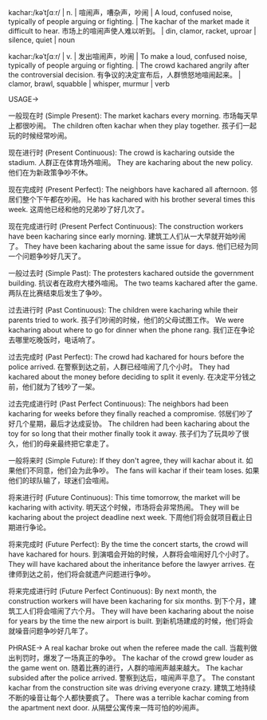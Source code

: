 kachar:/kəˈtʃɑːr/ | n. |  喧闹声，嘈杂声，吵闹 | A loud, confused noise, typically of people arguing or fighting. |  The kachar of the market made it difficult to hear. 市场上的喧闹声使人难以听到。 |  din, clamor, racket, uproar  | silence, quiet | noun

kachar:/kəˈtʃɑːr/ | v. |  发出喧闹声，吵闹 | To make a loud, confused noise, typically of people arguing or fighting. | The crowd kachared angrily after the controversial decision.  有争议的决定宣布后，人群愤怒地喧闹起来。 |  clamor, brawl, squabble | whisper, murmur | verb


USAGE->

一般现在时 (Simple Present):
The market kachars every morning.  市场每天早上都很吵闹。
The children often kachar when they play together. 孩子们一起玩的时候经常吵闹。

现在进行时 (Present Continuous):
The crowd is kacharing outside the stadium.  人群正在体育场外喧闹。
They are kacharing about the new policy. 他们在为新政策争吵不休。

现在完成时 (Present Perfect):
The neighbors have kachared all afternoon. 邻居们整个下午都在吵闹。
He has kachared with his brother several times this week. 这周他已经和他的兄弟吵了好几次了。

现在完成进行时 (Present Perfect Continuous):
The construction workers have been kacharing since early morning. 建筑工人们从一大早就开始吵闹了。
They have been kacharing about the same issue for days.  他们已经为同一个问题争吵好几天了。

一般过去时 (Simple Past):
The protesters kachared outside the government building. 抗议者在政府大楼外喧闹。
The two teams kachared after the game.  两队在比赛结束后发生了争吵。

过去进行时 (Past Continuous):
The children were kacharing while their parents tried to work. 孩子们吵闹的时候，他们的父母试图工作。
We were kacharing about where to go for dinner when the phone rang. 我们正在争论去哪里吃晚饭时，电话响了。

过去完成时 (Past Perfect):
The crowd had kachared for hours before the police arrived. 在警察到达之前，人群已经喧闹了几个小时。
They had kachared about the money before deciding to split it evenly.  在决定平分钱之前，他们就为了钱吵了一架。

过去完成进行时 (Past Perfect Continuous):
The neighbors had been kacharing for weeks before they finally reached a compromise. 邻居们吵了好几个星期，最后才达成妥协。
The children had been kacharing about the toy for so long that their mother finally took it away.  孩子们为了玩具吵了很久，他们的母亲最终把它拿走了。

一般将来时 (Simple Future):
If they don't agree, they will kachar about it. 如果他们不同意，他们会为此争吵。
The fans will kachar if their team loses. 如果他们的球队输了，球迷们会喧闹。

将来进行时 (Future Continuous):
This time tomorrow, the market will be kacharing with activity. 明天这个时候，市场将会非常热闹。
They will be kacharing about the project deadline next week.  下周他们将会就项目截止日期进行争论。

将来完成时 (Future Perfect):
By the time the concert starts, the crowd will have kachared for hours.  到演唱会开始的时候，人群将会喧闹好几个小时了。
They will have kachared about the inheritance before the lawyer arrives.  在律师到达之前，他们将会就遗产问题进行争吵。

将来完成进行时 (Future Perfect Continuous):
By next month, the construction workers will have been kacharing for six months.  到下个月，建筑工人们将会喧闹了六个月。
They will have been kacharing about the noise for years by the time the new airport is built.  到新机场建成的时候，他们将会就噪音问题争吵好几年了。


PHRASE->
A real kachar broke out when the referee made the call. 当裁判做出判罚时，爆发了一场真正的争吵。
The kachar of the crowd grew louder as the game went on. 随着比赛的进行，人群的喧闹声越来越大。
The kachar subsided after the police arrived. 警察到达后，喧闹声平息了。
The constant kachar from the construction site was driving everyone crazy. 建筑工地持续不断的噪音让每个人都快要疯了。
There was a terrible kachar coming from the apartment next door. 从隔壁公寓传来一阵可怕的吵闹声。
